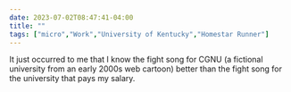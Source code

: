---date: 2023-07-02T08:47:41-04:00title: ""tags: ["micro","Work","University of Kentucky","Homestar Runner"]---It just occurred to me that I know the fight song for CGNU (a fictional university from an early 2000s web cartoon) better than the fight song for the university that pays my salary.